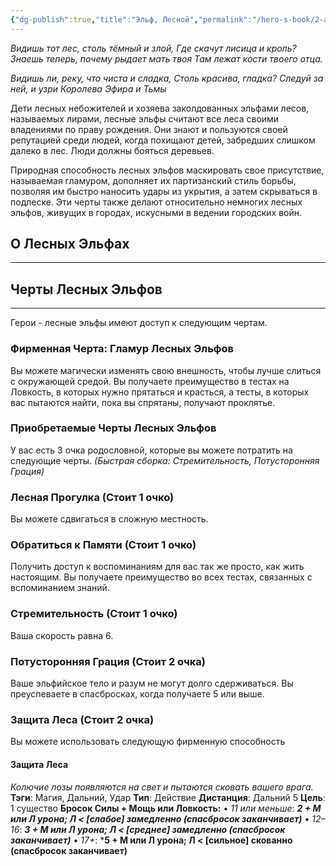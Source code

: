```yaml
---
{"dg-publish":true,"title":"Эльф, Лесной","permalink":"/hero-s-book/2-ancestries/12-elf-wode/","dgPassFrontmatter":true}
---
```


*Видишь тот лес, столь тёмный и злой,*
*Где скачут лисица и кроль?*
*Знаешь теперь, почему рыдает мать твоя*
*Там лежат кости твоего отца.*

*Видишь ли, реку, что чиста и сладка,*
*Столь красива, гладка?*
*Следуй за ней, и узри*
*Королева Эфира и Тьмы*

Дети лесных небожителей и хозяева заколдованных эльфами лесов, называемых лирами, лесные эльфы считают все леса своими владениями по праву рождения. Они знают и пользуются своей репутацией среди людей, когда похищают детей, забредших слишком далеко в лес. Люди должны бояться деревьев.

Природная способность лесных эльфов маскировать свое присутствие, называемая гламуром, дополняет их партизанский стиль борьбы, позволяя им быстро наносить удары из укрытия, а затем скрываться в подлеске. Эти черты также делают относительно немногих лесных эльфов, живущих в городах, искусными в ведении городских войн.
## О Лесных Эльфах
---


## Черты Лесных Эльфов
---
Герои - лесные эльфы имеют доступ к следующим чертам.
### Фирменная Черта: Гламур Лесных Эльфов
Вы можете магически изменять свою внешность, чтобы лучше слиться с окружающей средой. Вы получаете преимущество в тестах на Ловкость, в которых нужно прятаться и красться, а тесты, в которых вас пытаются найти, пока вы спрятаны, получают проклятье.
### Приобретаемые Черты Лесных Эльфов
У вас есть 3 очка родословной, которые вы можете потратить на следующие черты.
*(Быстрая сборка: Стремительность, Потусторонняя Грация)*
### **Лесная Прогулка (Стоит 1 очко)**
Вы можете сдвигаться в сложную местность.
### **Обратиться к Памяти (Стоит 1 очко)**
Получить доступ к воспоминаниям для вас так же просто, как жить настоящим. Вы получаете преимущество во всех тестах, связанных с вспоминанием знаний.
### **Стремительность (Стоит 1 очко)**
Ваша скорость равна 6.
### **Потусторонняя Грация (Стоит 2 очка)**
Ваше эльфийское тело и разум не могут долго сдерживаться. Вы преуспеваете в спасбросках, когда получаете 5 или выше.
### **Защита Леса (Стоит 2 очка)**
Вы можете использовать следующую фирменную способность
#### Защита Леса
*Колючие лозы появляются на свет и пытаются сковать вашего врага.*
**Тэги**: Магия, Дальний, Удар **Тип**: Действие
**Дистанция**: Дальний 5 **Цель**: 1 существо
**Бросок Силы + Мощь или Ловкость:**
• *11 или меньше*: ***2 + М или Л урона; Л < [слабое] замедленно (спасбросок заканчивает)***
• *12–16*: ***3 + М или Л урона; Л < [среднее] замедленно (спасбросок заканчивает)***
• *17+*: ***5 + М или Л урона; Л < [сильное] скованно (спасбросок заканчивает)**